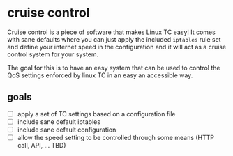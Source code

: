 # cruise control

Cruise control is a piece of software that makes Linux TC easy! It comes with sane defaults where you
can just apply the included `iptables` rule set and define your internet speed in the configuration and it
will act as a cruise control system for your system.

The goal for this is to have an easy system that can be used to control the QoS settings
enforced by linux TC in an easy an accessible way.

## goals

- [ ] apply a set of TC settings based on a configuration file
- [ ] include sane default iptables
- [ ] include sane default configuration
- [ ] allow the speed setting to be controlled through some means (HTTP call, API, ... TBD)
